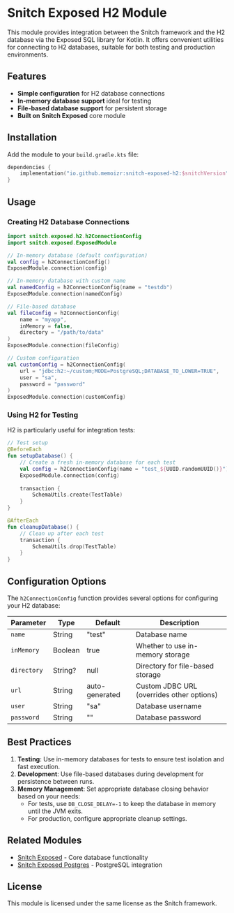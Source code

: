 # Snitch Exposed H2 Module

This module provides integration between the Snitch framework and the H2 database via the Exposed SQL library for Kotlin. It offers convenient utilities for connecting to H2 databases, suitable for both testing and production environments.

## Features

- **Simple configuration** for H2 database connections
- **In-memory database support** ideal for testing
- **File-based database support** for persistent storage
- **Built on Snitch Exposed** core module

## Installation

Add the module to your `build.gradle.kts` file:

```kotlin
dependencies {
    implementation("io.github.memoizr:snitch-exposed-h2:$snitchVersion")
}
```

## Usage

### Creating H2 Database Connections

```kotlin
import snitch.exposed.h2.h2ConnectionConfig
import snitch.exposed.ExposedModule

// In-memory database (default configuration)
val config = h2ConnectionConfig()
ExposedModule.connection(config)

// In-memory database with custom name
val namedConfig = h2ConnectionConfig(name = "testdb")
ExposedModule.connection(namedConfig)

// File-based database
val fileConfig = h2ConnectionConfig(
    name = "myapp",
    inMemory = false,
    directory = "/path/to/data"
)
ExposedModule.connection(fileConfig)

// Custom configuration
val customConfig = h2ConnectionConfig(
    url = "jdbc:h2:~/custom;MODE=PostgreSQL;DATABASE_TO_LOWER=TRUE",
    user = "sa",
    password = "password"
)
ExposedModule.connection(customConfig)
```

### Using H2 for Testing

H2 is particularly useful for integration tests:

```kotlin
// Test setup
@BeforeEach
fun setupDatabase() {
    // Create a fresh in-memory database for each test
    val config = h2ConnectionConfig(name = "test_${UUID.randomUUID()}")
    ExposedModule.connection(config)
    
    transaction {
        SchemaUtils.create(TestTable)
    }
}

@AfterEach
fun cleanupDatabase() {
    // Clean up after each test
    transaction {
        SchemaUtils.drop(TestTable)
    }
}
```

## Configuration Options

The `h2ConnectionConfig` function provides several options for configuring your H2 database:

| Parameter | Type | Default | Description |
|-----------|------|---------|-------------|
| `name` | String | "test" | Database name |
| `inMemory` | Boolean | true | Whether to use in-memory storage |
| `directory` | String? | null | Directory for file-based storage |
| `url` | String | auto-generated | Custom JDBC URL (overrides other options) |
| `user` | String | "sa" | Database username |
| `password` | String | "" | Database password |

## Best Practices

1. **Testing**: Use in-memory databases for tests to ensure test isolation and fast execution.
2. **Development**: Use file-based databases during development for persistence between runs.
3. **Memory Management**: Set appropriate database closing behavior based on your needs:
   - For tests, use `DB_CLOSE_DELAY=-1` to keep the database in memory until the JVM exits.
   - For production, configure appropriate cleanup settings.

## Related Modules

- [Snitch Exposed](../exposed/README.md) - Core database functionality
- [Snitch Exposed Postgres](../exposed-postgres/README.md) - PostgreSQL integration

## License

This module is licensed under the same license as the Snitch framework.